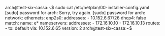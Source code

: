 arch@test-six-cassa:~$ sudo cat /etc/netplan/00-installer-config.yaml
[sudo] password for arch: 
Sorry, try again.
[sudo] password for arch: 
network:
  ethernets:
    enp2s0:
      addresses:
        - 10.152.6.67/26
      dhcp4: false
      match:
        name: e*
      nameservers:
        addresses:
          - 172.16.10.10
          - 172.16.10.13
      routes:
        - to: default
          via: 10.152.6.65
  version: 2
arch@test-six-cassa:~$ 
